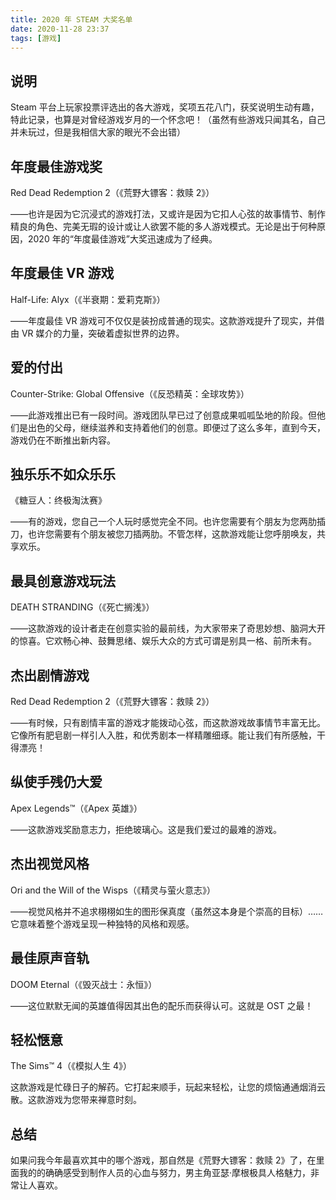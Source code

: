```yaml
---
title: 2020 年 STEAM 大奖名单
date: 2020-11-28 23:37
tags: [游戏]
---
```


## 说明
Steam 平台上玩家投票评选出的各大游戏，奖项五花八门，获奖说明生动有趣，特此记录，也算是对曾经游戏岁月的一个怀念吧！（虽然有些游戏只闻其名，自己并未玩过，但是我相信大家的眼光不会出错）


## 年度最佳游戏奖

Red Dead Redemption 2（《荒野大镖客：救赎 2》）

——也许是因为它沉浸式的游戏打法，又或许是因为它扣人心弦的故事情节、制作精良的角色、完美无瑕的设计或让人欲罢不能的多人游戏模式。无论是出于何种原因，2020 年的“年度最佳游戏”大奖迅速成为了经典。

## 年度最佳 VR 游戏

Half-Life: Alyx（《半衰期：爱莉克斯》）

——年度最佳 VR 游戏可不仅仅是装扮成普通的现实。这款游戏提升了现实，并借由 VR 媒介的力量，突破着虚拟世界的边界。

## 爱的付出

Counter-Strike: Global Offensive（《反恐精英：全球攻势》）

——此游戏推出已有一段时间。游戏团队早已过了创意成果呱呱坠地的阶段。但他们是出色的父母，继续滋养和支持着他们的创意。即便过了这么多年，直到今天，游戏仍在不断推出新内容。

## 独乐乐不如众乐乐

《糖豆人：终极淘汰赛》

——有的游戏，您自己一个人玩时感觉完全不同。也许您需要有个朋友为您两肋插刀，也许您需要有个朋友被您刀插两肋。不管怎样，这款游戏能让您呼朋唤友，共享欢乐。

## 最具创意游戏玩法

DEATH STRANDING（《死亡搁浅》）

——这款游戏的设计者走在创意实验的最前线，为大家带来了奇思妙想、脑洞大开的惊喜。它欢畅心神、鼓舞思绪、娱乐大众的方式可谓是别具一格、前所未有。

## 杰出剧情游戏

Red Dead Redemption 2（《荒野大镖客：救赎 2》）

——有时候，只有剧情丰富的游戏才能拨动心弦，而这款游戏故事情节丰富无比。它像所有肥皂剧一样引人入胜，和优秀剧本一样精雕细琢。能让我们有所感触，干得漂亮！

## 纵使手残仍大爱

Apex Legends™（《Apex 英雄》）

——这款游戏奖励意志力，拒绝玻璃心。这是我们爱过的最难的游戏。

## 杰出视觉风格

Ori and the Will of the Wisps（《精灵与萤火意志》）

——视觉风格并不追求栩栩如生的图形保真度（虽然这本身是个崇高的目标）……它意味着整个游戏呈现一种独特的风格和观感。

## 最佳原声音轨

DOOM Eternal（《毁灭战士：永恒》）

——这位默默无闻的英雄值得因其出色的配乐而获得认可。这就是 OST 之最！

## 轻松惬意

The Sims™ 4（《模拟人生 4》）

这款游戏是忙碌日子的解药。它打起来顺手，玩起来轻松，让您的烦恼通通烟消云散。这款游戏为您带来禅意时刻。

## 总结

如果问我今年最喜欢其中的哪个游戏，那自然是《荒野大镖客：救赎 2》了，在里面我的的确确感受到制作人员的心血与努力，男主角亚瑟·摩根极具人格魅力，非常让人喜欢。
